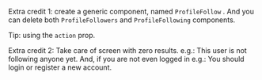 Extra credit 1: create a generic component, named `ProfileFollow` . And you can delete both `ProfileFollowers` and `ProfileFollowing` components.

Tip: using the `action` prop.

Extra credit 2: Take care of screen with zero results. e.g.: This user is not following anyone yet. And, if you are not even logged in e.g.: You should login or register a new account.

